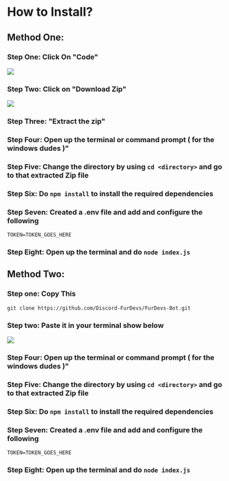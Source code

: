# How to Install?

## Method One:

### Step One: Click On "Code"

<img src="https://i.imgur.com/39kiDhr.png">

### Step Two: Click on "Download Zip"

<img src="https://i.imgur.com/fTRqnqA.png">

### Step Three: "Extract the zip"

### Step Four: Open up the terminal or command prompt ( for the windows dudes )"

### Step Five: Change the directory by using `cd <directory>` and go to that extracted Zip file

### Step Six: Do `npm install` to install the required dependencies 

### Step Seven: Created a .env file and add and configure the following

`TOKEN=TOKEN_GOES_HERE`

### Step Eight: Open up the terminal and do `node index.js`



## Method Two:

### Step one: Copy This

`git clone https://github.com/Discord-FurDevs/FurDevs-Bot.git`

### Step two: Paste it in your terminal show below

<img src="https://i.imgur.com/8pGJt3Y.png">

### Step Four: Open up the terminal or command prompt ( for the windows dudes )"

### Step Five: Change the directory by using `cd <directory>` and go to that extracted Zip file

### Step Six: Do `npm install` to install the required dependencies 

### Step Seven: Created a .env file and add and configure the following

`TOKEN=TOKEN_GOES_HERE`

### Step Eight: Open up the terminal and do `node index.js`




